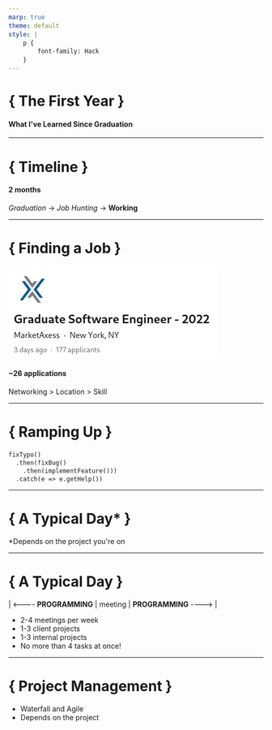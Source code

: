 ```yaml
---
marp: true
theme: default
style: |
    p {
        font-family: Hack
    }
---
```


# { The First Year }

#### What I've Learned Since Graduation

---

# { Timeline }

#### 2 months

*Graduation* -> *Job Hunting* -> **Working**

---

# { Finding a Job }

![drop-shadow](linkedin.png)

#### ~26 applications

Networking > Location > Skill

---

# { Ramping Up }

    fixTypo()
      .then(fixBug()
        .then(implementFeature()))
      .catch(e => e.getHelp())

---

# { A Typical Day* }

*Depends on the project you're on

---

# { A Typical Day }

| <---- **PROGRAMMING** | meeting | **PROGRAMMING** ----> |

- 2-4 meetings per week
- 1-3 client projects
- 1-3 internal projects
- No more than 4 tasks at once!

---

# { Project Management }

- Waterfall and Agile
- Depends on the project
